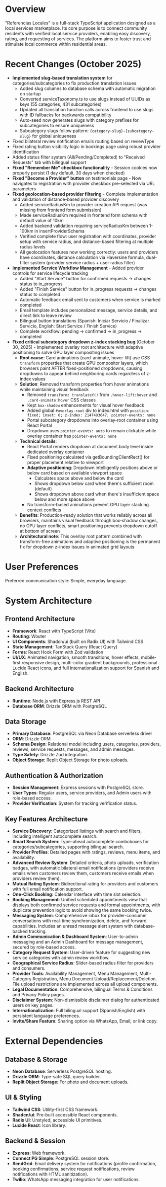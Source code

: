 # Overview

"Referencias Locales" is a full-stack TypeScript application designed as a local services marketplace. Its core purpose is to connect community residents with verified local service providers, enabling easy discovery, rating, and requesting of services. The platform aims to foster trust and stimulate local commerce within residential areas.

# Recent Changes (October 2025)

- **Implemented slug-based translation system** for categories/subcategories to fix production translation issues
  - Added slug columns to database schema with automatic migration on startup
  - Converted serviceTaxonomy.ts to use slugs instead of UUIDs as keys (55 categories, 431 subcategories)
  - Updated all translation function calls across frontend to use slugs with ID fallbacks for backwards compatibility
  - Auto-seed now generates slugs with category prefixes for subcategories to ensure uniqueness
  - Subcategory slugs follow pattern: `{category-slug}-{subcategory-slug}` for global uniqueness
- Fixed bilateral review notification emails routing based on reviewType
- Fixed rating button visibility logic in bookings page using robust provider identification
- Added status filter system (All/Pending/Completed) to "Received Requests" tab with bilingual support
- **Fixed "Remember Me" checkbox functionality** - Session cookies now properly persist (1 day default, 30 days when checked)
- **Fixed "Become a Provider" button** on testimonials page - Now navigates to registration with provider checkbox pre-selected via URL parameters
- **Fixed geolocation-based provider filtering** - Complete implementation and validation of distance-based provider discovery
  - Added serviceRadiusKm to provider creation API request (was missing from frontend form submission)
  - Made serviceRadiusKm required in frontend form schema with default value of 10km
  - Added backend validation requiring serviceRadiusKm between 1-100km in insertProviderSchema
  - Verified complete flow: user registration with coordinates, provider setup with service radius, and distance-based filtering at multiple radius levels
  - All geolocation features now working correctly: users and providers have coordinates, distance calculation via Haversine formula, dual-filter system (provider service radius + user radius filter)
- **Implemented Service Workflow Management** - Added provider controls for service lifecycle tracking
  - Added "Start Service" button for confirmed requests → changes status to in_progress
  - Added "Finish Service" button for in_progress requests → changes status to completed
  - Automatic feedback email sent to customers when service is marked completed
  - Email template includes personalized message, service details, and direct link to leave review
  - Bilingual button translations (Spanish: Iniciar Servicio / Finalizar Servicio, English: Start Service / Finish Service)
  - Complete workflow: pending → confirmed → in_progress → completed
- **Fixed critical subcategory dropdown z-index stacking bug** (October 30, 2025) - Implemented overlay root architecture with adaptive positioning to solve GPU layer compositing issues
  - **Root cause**: Card animations (card-animate, hover-lift) use CSS `transform` properties that create GPU compositor layers, which browsers paint AFTER fixed-positioned dropdowns, causing dropdowns to appear behind neighboring cards regardless of z-index values
  - **Solution**: Removed transform properties from hover animations while maintaining visual feedback
    - Removed `transform: translateY()` from `.hover-lift:hover` and `.card-animate:hover` CSS classes
    - Kept `box-shadow` enhancements for visual hover feedback
    - Added global `#overlay-root` div to index.html with `position: fixed; inset: 0; z-index: 2147483647; pointer-events: none`
    - Portal subcategory dropdowns into overlay-root container using React Portal
    - Dropdown uses `pointer-events: auto` to remain clickable while overlay container has `pointer-events: none`
  - **Technical details**:
    - React Portal renders dropdown at document.body level inside dedicated overlay container
    - Fixed positioning calculated via getBoundingClientRect() for proper placement relative to viewport
    - **Adaptive positioning**: Dropdown intelligently positions above or below card based on available viewport space
      - Calculates space above and below the card
      - Shows dropdown below card when there's sufficient room (default)
      - Shows dropdown above card when there's insufficient space below and more space above
    - No transform-based animations prevent GPU layer stacking context conflicts
  - **Benefits**: Production-ready solution that works reliably across all browsers, maintains visual feedback through box-shadow changes, no GPU layer conflicts, smart positioning prevents dropdown cutoff at bottom of screen
  - **Architectural note**: This overlay root pattern combined with transform-free animations and adaptive positioning is the permanent fix for dropdown z-index issues in animated grid layouts

# User Preferences

Preferred communication style: Simple, everyday language.

# System Architecture

## Frontend Architecture
- **Framework**: React with TypeScript (Vite)
- **Routing**: Wouter
- **UI Components**: Shadcn/ui (built on Radix UI) with Tailwind CSS
- **State Management**: TanStack Query (React Query)
- **Forms**: React Hook Form with Zod validation
- **UI/UX**: Animated navigation, smooth transitions, hover effects, mobile-first responsive design, multi-color gradient backgrounds, professional Lucide React icons, and full internationalization support for Spanish and English.

## Backend Architecture
- **Runtime**: Node.js with Express.js REST API
- **Database ORM**: Drizzle ORM with PostgreSQL

## Data Storage
- **Primary Database**: PostgreSQL via Neon Database serverless driver
- **ORM**: Drizzle ORM
- **Schema Design**: Relational model including users, categories, providers, reviews, service requests, messages, and admin messages.
- **Type Safety**: Drizzle Zod integration.
- **Object Storage**: Replit Object Storage for photo uploads.

## Authentication & Authorization
- **Session Management**: Express sessions with PostgreSQL store.
- **User Types**: Regular users, service providers, and Admin users with role-based access.
- **Provider Verification**: System for tracking verification status.

## Key Features Architecture
- **Service Discovery**: Categorized listings with search and filters, including intelligent autocomplete search.
- **Smart Search System**: Type-ahead autocomplete comboboxes for categories/subcategories, supporting bilingual search.
- **Provider Profiles**: Detailed pages with ratings, reviews, menu items, and availability.
- **Advanced Review System**: Detailed criteria, photo uploads, verification badges, with automatic bilateral email notifications (providers receive emails when customers review them, customers receive emails when providers review them).
- **Mutual Rating System**: Bidirectional rating for providers and customers with full email notification support.
- **One-Click Booking**: Calendar interface with time slot selection.
- **Booking Management**: Unified scheduled appointments view that displays both confirmed service requests and formal appointments, with duplicate prevention logic to avoid showing the same booking twice.
- **Messaging System**: Comprehensive inbox for provider-consumer conversations with real-time synchronization, delete, and forward capabilities. Includes an unread message alert system with database-backed tracking.
- **Admin Communication & Dashboard System**: User-to-admin messaging and an Admin Dashboard for message management, secured by role-based access.
- **Category Request System**: User-driven feature for suggesting new service categories with admin review workflow.
- **Geographical Service Radius**: Slider-based radius filter for providers and consumers.
- **Provider Tools**: Availability Management, Menu Management, Multi-Category Registration, Menu Document Upload/Replacement/Deletion. File upload restrictions are implemented across all upload components.
- **Legal Documentation**: Comprehensive, bilingual Terms & Conditions and Privacy Policy pages.
- **Disclaimer System**: Non-dismissible disclaimer dialog for authenticated users on key pages.
- **Internationalization**: Full bilingual support (Spanish/English) with persistent language preferences.
- **Invite/Share Feature**: Sharing option via WhatsApp, Email, or link copy.

# External Dependencies

## Database & Storage
- **Neon Database**: Serverless PostgreSQL hosting.
- **Drizzle ORM**: Type-safe SQL query builder.
- **Replit Object Storage**: For photo and document uploads.

## UI & Styling
- **Tailwind CSS**: Utility-first CSS framework.
- **Shadcn/ui**: Pre-built accessible React components.
- **Radix UI**: Unstyled, accessible UI primitives.
- **Lucide React**: Icon library.

## Backend & Session
- **Express**: Web framework.
- **Connect PG Simple**: PostgreSQL session store.
- **SendGrid**: Email delivery system for notifications (profile confirmation, booking confirmations, service request notifications, review notifications with HTML sanitization).
- **Twilio**: WhatsApp messaging integration for user notifications.